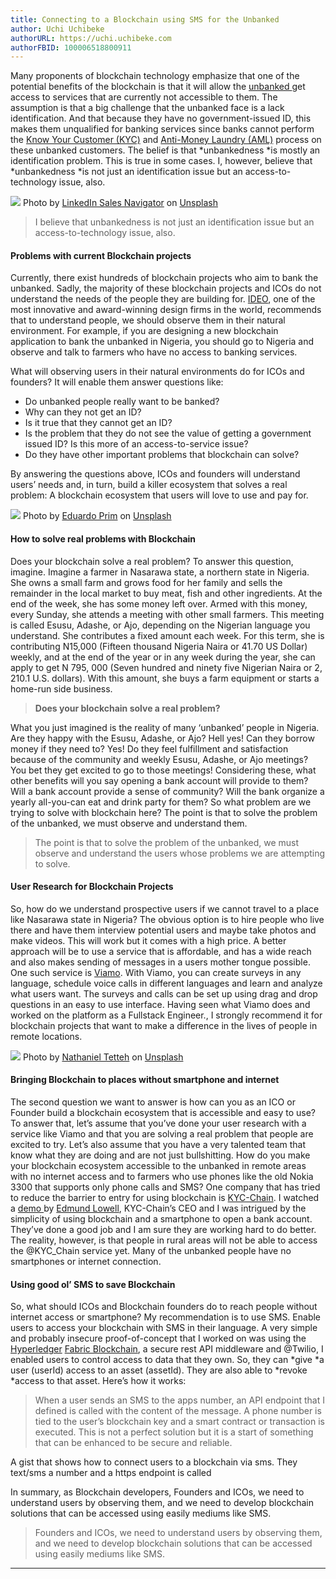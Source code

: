 ```yaml
---
title: Connecting to a Blockchain using SMS for the Unbanked
author: Uchi Uchibeke
authorURL: https://uchi.uchibeke.com
authorFBID: 100006518800911
---
```


Many proponents of blockchain technology emphasize that one of the potential
benefits of the blockchain is that it will allow the [unbanked
](https://en.wikipedia.org/wiki/Unbanked)get access to services that are
currently not accessible to them. The assumption is that a big challenge that
the unbanked face is a lack identification. And that because they have no
government-issued ID, this makes them unqualified for banking services since
banks cannot perform the [Know Your Customer
(KYC)](https://en.wikipedia.org/wiki/Know_your_customer) and [Anti-Money Laundry
(AML)](https://www.investopedia.com/terms/a/aml.asp) process on these unbanked
customers. The belief is that *unbankedness *is mostly an identification
problem. This is true in some cases. I, however, believe that *unbankedness *is
not just an identification issue but an access-to-technology issue, also.

![](https://cdn-images-1.medium.com/max/1600/1*o0cYL4z6rcF2uohyOXSF6Q.jpeg)
<span class="figcaption_hack">Photo by [LinkedIn Sales
Navigator](https://unsplash.com/photos/EI50ZDA-l8Y?utm_source=unsplash&utm_medium=referral&utm_content=creditCopyText)
on
[Unsplash](https://unsplash.com/?utm_source=unsplash&utm_medium=referral&utm_content=creditCopyText)</span>

<!--truncate-->

> I believe that unbankedness is not just an identification issue but an
> access-to-technology issue, also.

#### Problems with current Blockchain projects

Currently, there exist hundreds of blockchain projects who aim to bank the
unbanked. Sadly, the majority of these blockchain projects and ICOs do not
understand the needs of the people they are building for.
[IDEO](https://medium.com/@ideo), one of the most innovative and award-winning
design firms in the world, recommends that to understand people, we should
observe them in their natural environment. For example, if you are designing a
new blockchain application to bank the unbanked in Nigeria, you should go to
Nigeria and observe and talk to farmers who have no access to banking services.

What will observing users in their natural environments do for ICOs and
founders? It will enable them answer questions like:

- Do unbanked people really want to be banked?
- Why can they not get an ID?
- Is it true that they cannot get an ID?
- Is the problem that they do not see the value of getting a government issued ID?
  Is this more of an access-to-service issue?
- Do they have other important problems that blockchain can solve?

By answering the questions above, ICOs and founders will understand users’ needs
and, in turn, build a killer ecosystem that solves a real problem: A blockchain
ecosystem that users will love to use and pay for.

![](https://cdn-images-1.medium.com/max/1600/1*9Tf3JdWQs1uYYl9loYP4Ag.jpeg)
<span class="figcaption_hack">Photo by [Eduardo
Prim](https://unsplash.com/photos/3u51-uLQICc?utm_source=unsplash&utm_medium=referral&utm_content=creditCopyText)
on
[Unsplash](https://unsplash.com/search/photos/rice-farmer-nigeria?utm_source=unsplash&utm_medium=referral&utm_content=creditCopyText)</span>

#### How to solve real problems with Blockchain

Does your blockchain solve a real problem? To answer this question, imagine.
Imagine a farmer in Nasarawa state, a northern state in Nigeria. She owns a
small farm and grows food for her family and sells the remainder in the local
market to buy meat, fish and other ingredients. At the end of the week, she has
some money left over. Armed with this money, every Sunday, she attends a meeting
with other small farmers. This meeting is called Esusu, Adashe, or Ajo,
depending on the Nigerian language you understand. She contributes a fixed
amount each week. For this term, she is contributing N15,000 (Fifteen thousand
Nigeria Naira or 41.70 US Dollar) weekly, and at the end of the year or in any
week during the year, she can apply to get N 795, 000 (Seven hundred and ninety
five Nigerian Naira or 2, 210.1 U.S. dollars). With this amount, she buys a farm
equipment or starts a home-run side business.

> **Does your blockchain solve a real problem?**

What you just imagined is the reality of many ‘unbanked’ people in Nigeria. Are
they happy with the Esusu, Adashe, or Ajo? Hell yes! Can they borrow money if
they need to? Yes! Do they feel fulfillment and satisfaction because of the
community and weekly Esusu, Adashe, or Ajo meetings? You bet they get excited to
go to those meetings! Considering these, what other benefits will you say
opening a bank account will provide to them? Will a bank account provide a sense
of community? Will the bank organize a yearly all-you-can eat and drink party
for them? So what problem are we trying to solve with blockchain here? The point
is that to solve the problem of the unbanked, we must observe and understand
them.

> The point is that to solve the problem of the unbanked, we must observe and
> understand the users whose problems we are attempting to solve.

#### **User Research for Blockchain Projects**

So, how do we understand prospective users if we cannot travel to a place like
Nasarawa state in Nigeria? The obvious option is to hire people who live there
and have them interview potential users and maybe take photos and make videos.
This will work but it comes with a high price. A better approach will be to use
a service that is affordable, and has a wide reach and also makes sending of
messages in a users mother tongue possible. One such service is
[Viamo](https://viamo.io/). With Viamo, you can create surveys in any language,
schedule voice calls in different languages and learn and analyze what users
want. The surveys and calls can be set up using drag and drop questions in an
easy to use interface. Having seen what Viamo does and worked on the platform as
a Fullstack Engineer., I strongly recommend it for blockchain projects that want
to make a difference in the lives of people in remote locations.

![](https://cdn-images-1.medium.com/max/1600/1*5jciphRreQl4cWoKBRU3MA.jpeg)
<span class="figcaption_hack">Photo by [Nathaniel
Tetteh](https://unsplash.com/photos/XqdKr2Ei6M4?utm_source=unsplash&utm_medium=referral&utm_content=creditCopyText)
on
[Unsplash](https://unsplash.com/search/photos/african-farmer?utm_source=unsplash&utm_medium=referral&utm_content=creditCopyText)</span>

#### **Bringing Blockchain to places without smartphone and internet**

The second question we want to answer is how can you as an ICO or Founder build
a blockchain ecosystem that is accessible and easy to use? To answer that, let’s
assume that you’ve done your user research with a service like Viamo and that
you are solving a real problem that people are excited to try. Let’s also assume
that you have a very talented team that know what they are doing and are not
just bullshitting. How do you make your blockchain ecosystem accessible to the
unbanked in remote areas with no internet access and to farmers who use phones
like the old Nokia 3300 that supports only phone calls and SMS? One company that
has tried to reduce the barrier to entry for using blockchain is
[KYC-Chain](https://kyc-chain.com/). I watched a [demo
](https://www.youtube.com/watch?v=sg4cyVnfkbQ)by [Edmund
Lowell](https://medium.com/@SelfKey), KYC-Chain’s CEO and I was intrigued by the
simplicity of using blockchain and a smartphone to open a bank account. They’ve
done a good job and I am sure they are working hard to do better. The reality,
however, is that people in rural areas will not be able to access the @KYC_Chain
service yet. Many of the unbanked people have no smartphones or internet
connection.

#### Using good ol’ SMS to save Blockchain

So, what should ICOs and Blockchain founders do to reach people without internet
access or smartphone? My recommendation is to use SMS. Enable users to access
your blockchain with SMS in their language. A very simple and probably insecure
proof-of-concept that I worked on was using the
[Hyperledger](https://medium.com/@Hyperledger_Project) [Fabric
Blockchain](https://www.hyperledger.org/projects/fabric), a secure rest API
middleware and @Twilio, I enabled users to control access to data that they own.
So, they can *give *a user (userId) access to an asset (assetId). They are also
able to *revoke *access to that asset. Here’s how it works:

> When a user sends an SMS to the apps number, an API endpoint that I defined is
> called with the content of the message. A phone number is tied to the user’s
> blockchain key and a smart contract or transaction is executed. This is not a
> perfect solution but it is a start of something that can be enhanced to be
> secure and reliable.

<span class="figcaption_hack">A gist that shows how to connect users to a blockchain via sms. They text/sms a
number and a https endpoint is called</span>

In summary, as Blockchain developers, Founders and ICOs, we need to understand
users by observing them, and we need to develop blockchain solutions that can be
accessed using easily mediums like SMS.

> Founders and ICOs, we need to understand users by observing them, and we need to
> develop blockchain solutions that can be accessed using easily mediums like SMS.


---

